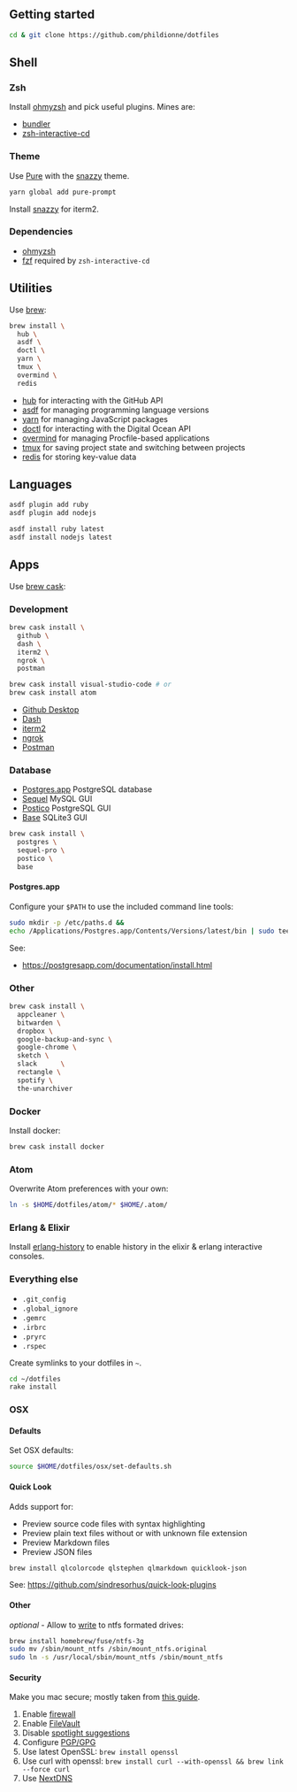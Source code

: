 ## Getting started

```bash
cd & git clone https://github.com/phildionne/dotfiles
```

## Shell

### Zsh

Install [ohmyzsh](https://github.com/ohmyzsh/ohmyzsh) and pick useful plugins. Mines are:

- [bundler](https://github.com/ohmyzsh/ohmyzsh/tree/master/plugins/bundler)
- [zsh-interactive-cd](https://github.com/ohmyzsh/ohmyzsh/tree/master/plugins/zsh-interactive-cd)

### Theme

Use [Pure](https://github.com/sindresorhus/pure) with the [snazzy](https://github.com/sindresorhus/iterm2-snazzy) theme.

```bash
yarn global add pure-prompt
```

Install [snazzy](https://github.com/sindresorhus/iterm2-snazzy#install) for iterm2.

### Dependencies

- [ohmyzsh](https://github.com/ohmyzsh/ohmyzsh)
- [fzf](https://github.com/junegunn/fzf#using-homebrew-or-linuxbrew) required by `zsh-interactive-cd`

## Utilities

Use [brew](https://brew.sh/):

```bash
brew install \
  hub \
  asdf \
  doctl \
  yarn \
  tmux \
  overmind \
  redis
```

* [hub](https://github.com/github/hub) for interacting with the GitHub API
* [asdf](https://github.com/asdf-vm/asdf) for managing programming language versions
* [yarn](https://yarnpkg.com/) for managing JavaScript packages
* [doctl](https://github.com/digitalocean/doctl) for interacting with the Digital Ocean API
* [overmind](https://github.com/DarthSim/overmind) for managing Procfile-based applications
* [tmux](https://tmux.github.io/) for saving project state and switching between projects
* [redis](http://redis.io/) for storing key-value data

## Languages

```bash
asdf plugin add ruby
asdf plugin add nodejs

asdf install ruby latest
asdf install nodejs latest
```

## Apps

Use [brew cask](https://github.com/caskroom/homebrew-cask):

### Development

```bash
brew cask install \
  github \
  dash \
  iterm2 \
  ngrok \
  postman

brew cask install visual-studio-code # or
brew cask install atom
```

* [Github Desktop](https://desktop.github.com/)
* [Dash](https://kapeli.com/dash)
* [iterm2](https://www.iterm2.com/)
* [ngrok](https://ngrok.com/)
* [Postman](https://www.postman.com/)

### Database

* [Postgres.app](https://postgresapp.com/) PostgreSQL database
* [Sequel](https://www.sequelpro.com/) MySQL GUI
* [Postico](https://eggerapps.at/postico/) PostgreSQL GUI
* [Base](https://menial.co.uk/base/) SQLite3 GUI

```bash
brew cask install \
  postgres \
  sequel-pro \
  postico \
  base
```

#### Postgres.app

Configure your `$PATH` to use the included command line tools:

```bash
sudo mkdir -p /etc/paths.d &&
echo /Applications/Postgres.app/Contents/Versions/latest/bin | sudo tee /etc/paths.d/postgresapp
```

See:
- https://postgresapp.com/documentation/install.html

### Other

```bash
brew cask install \
  appcleaner \
  bitwarden \
  dropbox \
  google-backup-and-sync \
  google-chrome \
  sketch \
  slack      \
  rectangle \
  spotify \
  the-unarchiver
```

### Docker

Install docker:

```bash
brew cask install docker
```

### Atom

Overwrite Atom preferences with your own:

```bash
ln -s $HOME/dotfiles/atom/* $HOME/.atom/
```

### Erlang & Elixir

Install [erlang-history](https://github.com/ferd/erlang-history) to enable history in the elixir & erlang interactive consoles.

### Everything else

- `.git_config`
- `.global_ignore`
- `.gemrc`
- `.irbrc`
- `.pryrc`
- `.rspec`

Create symlinks to your dotfiles in `~`.

```bash
cd ~/dotfiles
rake install
```

### OSX

#### Defaults

Set OSX defaults:

```bash
source $HOME/dotfiles/osx/set-defaults.sh
```

#### Quick Look

Adds support for:

- Preview source code files with syntax highlighting
- Preview plain text files without or with unknown file extension
- Preview Markdown files
- Preview JSON files

```bash
brew install qlcolorcode qlstephen qlmarkdown quicklook-json
```

See: https://github.com/sindresorhus/quick-look-plugins

#### Other

_optional_ - Allow to [write](http://apple.stackexchange.com/questions/152661/write-to-ntfs-formated-drives-on-yosemite) to ntfs formated drives:

```bash
brew install homebrew/fuse/ntfs-3g
sudo mv /sbin/mount_ntfs /sbin/mount_ntfs.original
sudo ln -s /usr/local/sbin/mount_ntfs /sbin/mount_ntfs
```

#### Security

Make you mac secure; mostly taken from [this guide](https://github.com/drduh/OS-X-Yosemite-Security-and-Privacy-Guide).

1. Enable [firewall](https://github.com/drduh/OS-X-Yosemite-Security-and-Privacy-Guide#firewall)
3. Enable [FileVault](https://github.com/drduh/macOS-Security-and-Privacy-Guide#full-disk-encryption)
3. Disable [spotlight suggestions](https://github.com/drduh/OS-X-Yosemite-Security-and-Privacy-Guide#spotlight-suggestions)
4. Configure [PGP/GPG](https://github.com/drduh/macOS-Security-and-Privacy-Guide#pgpgpg)
5. Use latest OpenSSL: `brew install openssl`
6. Use curl with openssl: `brew install curl --with-openssl && brew link --force curl`
7. Use [NextDNS](https://nextdns.io)
